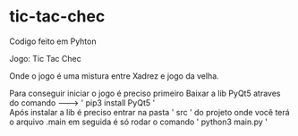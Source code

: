 # tic-tac-chec

Codigo feito em Pyhton

Jogo: Tic Tac Chec 

Onde o jogo é uma mistura entre Xadrez e jogo da velha.


Para conseguir iniciar o jogo é preciso primeiro Baixar a lib PyQt5 atraves do comando ---> ' pip3 install PyQt5 '   
Após instalar a lib é preciso entrar na pasta ' src ' do projeto onde você terá o arquivo .main
em seguida é só rodar o comando ' python3 main.py '
